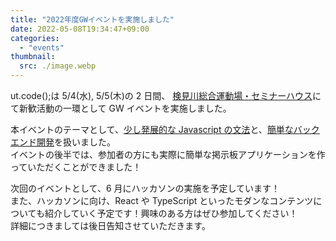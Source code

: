 ```yaml
---
title: "2022年度GWイベントを実施しました"
date: 2022-05-08T19:34:47+09:00
categories:
  - "events"
thumbnail:
  src: ./image.webp
---
```


ut.code();は 5/4(水), 5/5(木)の 2 日間、 [検見川総合運動場・セミナーハウス](https://www.u-tokyo.ac.jp/ja/students/facility/h08_03.html)にて新歓活動の一環として GW イベントを実施しました。

本イベントのテーマとして、[少し発展的な Javascript の文法](https://learn.utcode.net/docs/javascript-training/)と、[簡単なバックエンド開発](https://learn.utcode.net/docs/golden-week/)を扱いました。  
イベントの後半では、参加者の方にも実際に簡単な掲示板アプリケーションを作っていただくことができました！

次回のイベントとして、6 月にハッカソンの実施を予定しています！  
また、ハッカソンに向け、React や TypeScript といったモダンなコンテンツについても紹介していく予定です！興味のある方はぜひ参加してください！  
詳細につきましては後日告知させていただきます。
